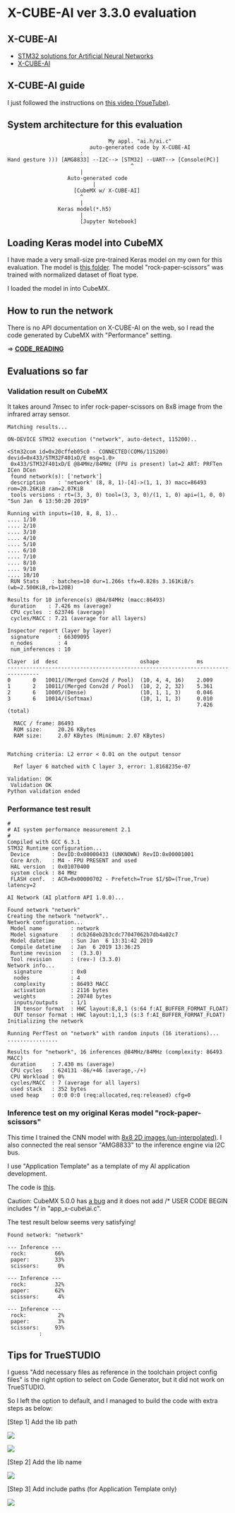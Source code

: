 # X-CUBE-AI ver 3.3.0 evaluation

## X-CUBE-AI

- [STM32 solutions for Artificial Neural Networks](https://www.st.com/content/st_com/en/stm32-ann.html)
- [X-CUBE-AI](https://www.st.com/en/embedded-software/x-cube-ai.html)

## X-CUBE-AI guide

I just followed the instructions on [this video (YoueTube)](https://www.youtube.com/watch?v=grgNXdkmzzQ&list=PLnMKNibPkDnG9IC5Nl9vJg1CKMAO1kODW&t=141s&index=2).

## System architecture for this evaluation

```
                                My appl. "ai.h/ai.c"
                          auto-generated code by X-CUBE-AI
				       :
Hand gesture ))) [AMG8833] --I2C--> [STM32] --UART--> [Console(PC)]
                                       ^
				       |
			       Auto-generated code
			               |
		             [CubeMX w/ X-CUBE-AI]
				       ^
				       |
				Keras model(*.h5)
				       |
		    	       [Jupyter Notebook]
```

## Loading Keras model into CubeMX

I have made a very small-size pre-trained Keras model on my own for this evaluation. The model is [this folder](../Thermography/tensorflow). The model "rock-paper-scissors" was trained with normalized dataset of float type.

I loaded the model in into CubeMX. 

## How to run the network

There is no API documentation on X-CUBE-AI on the web, so I read the code generated by CubeMX with "Performance" setting.

=> **[CODE_READING](CODE_READING.md)**

## Evaluations so far

### Validation result on CubeMX

It takes around 7msec to infer rock-paper-scissors on 8x8 image from the infrared array sensor.

```
Matching results...

ON-DEVICE STM32 execution ("network", auto-detect, 115200)..

<Stm32com id=0x20cffeb05c0 - CONNECTED(COM6/115200) devid=0x433/STM32F401xD/E msg=1.0>
 0x433/STM32F401xD/E @84MHz/84MHz (FPU is present) lat=2 ART: PRFTen ICen DCen
 found network(s): ['network']
 description    : 'network' (8, 8, 1)-[4]->(1, 1, 3) macc=86493 rom=20.26KiB ram=2.07KiB
 tools versions : rt=(3, 3, 0) tool=(3, 3, 0)/(1, 1, 0) api=(1, 0, 0) "Sun Jan  6 13:50:20 2019"

Running with inputs=(10, 8, 8, 1)..
.... 1/10
.... 2/10
.... 3/10
.... 4/10
.... 5/10
.... 6/10
.... 7/10
.... 8/10
.... 9/10
.... 10/10
 RUN Stats    : batches=10 dur=1.266s tfx=0.828s 3.161KiB/s (wb=2.500KiB,rb=120B)

Results for 10 inference(s) @84/84MHz (macc:86493)
 duration    : 7.426 ms (average)
 CPU cycles  : 623746 (average)
 cycles/MACC : 7.21 (average for all layers)

Inspector report (layer by layer)
 signature      : 66309095
 n_nodes        : 4
 num_inferences : 10

Clayer  id  desc                          oshape            ms        
--------------------------------------------------------------------------------
0       0   10011/(Merged Conv2d / Pool)  (10, 4, 4, 16)    2.009     
1       2   10011/(Merged Conv2d / Pool)  (10, 2, 2, 32)    5.361     
2       6   10005/(Dense)                 (10, 1, 1, 3)     0.046     
3       6   10014/(Softmax)               (10, 1, 1, 3)     0.010     
                                                            7.426 (total)

  MACC / frame: 86493
  ROM size:     20.26 KBytes
  RAM size:     2.07 KBytes (Minimum: 2.07 KBytes)


Matching criteria: L2 error < 0.01 on the output tensor

  Ref layer 6 matched with C layer 3, error: 1.8168235e-07

Validation: OK
 Validation OK
Python validation ended
```

### Performance test result

```
#
# AI system performance measurement 2.1
#
Compiled with GCC 6.3.1
STM32 Runtime configuration...
 Device       : DevID:0x00000433 (UNKNOWN) RevID:0x00001001
 Core Arch.   : M4 - FPU PRESENT and used
 HAL version  : 0x01070400
 system clock : 84 MHz
 FLASH conf.  : ACR=0x00000702 - Prefetch=True $I/$D=(True,True) latency=2

AI Network (AI platform API 1.0.0)...

Found network "network"
Creating the network "network"..
Network configuration...
 Model name         : network
 Model signature    : dcb268eb2b3cdc77047062b7db4a02c7
 Model datetime     : Sun Jan  6 13:31:42 2019
 Compile datetime   : Jan  6 2019 13:36:25
 Runtime revision   :  (3.3.0)
 Tool revision      : (rev-) (3.3.0)
Network info...
  signature         : 0x0
  nodes             : 4
  complexity        : 86493 MACC
  activation        : 2116 bytes
  weights           : 20748 bytes
  inputs/outputs    : 1/1
  IN tensor format  : HWC layout:8,8,1 (s:64 f:AI_BUFFER_FORMAT_FLOAT)
  OUT tensor format : HWC layout:1,1,3 (s:3 f:AI_BUFFER_FORMAT_FLOAT)
Initializing the network

Running PerfTest on "network" with random inputs (16 iterations)...
................

Results for "network", 16 inferences @84MHz/84MHz (complexity: 86493 MACC)
 duration     : 7.430 ms (average)
 CPU cycles   : 624131 -86/+46 (average,-/+)
 CPU Workload : 0%
 cycles/MACC  : 7 (average for all layers)
 used stack   : 352 bytes
 used heap    : 0:0 0:0 (req:allocated,req:released) cfg=0

```

### Inference test on my original Keras model "rock-paper-scissors"

This time I trained the CNN model with [8x8 2D images (un-interpolated)](../Thermography/thermography/data). I also connected the real sensor "AMG8833" to the inference engine via I2C bus.

I use "Application Template" as a template of my AI application development.

The code is [this](https://github.com/araobp/stm32-mcu/tree/master/NUCLEO-F401RE/AI/AI_THERMOGRAPHY).

Caution: CubeMX 5.0.0 has [a bug](https://community.st.com/s/question/0D50X0000AAJ0Q5SQL/autogenerated-code-does-not-seem-to-work-on-truestudio-correctly) and it does not add /* USER CODE BEGIN includes */ in "app_x-cube\ai.c".

The test result below seems very satisfying!

```
Found network: "network"

--- Inference ---
 rock:         66%
 paper:        33%
 scissors:      0%

--- Inference ---
 rock:         32%
 paper:        62%
 scissors:      4%
 
--- Inference ---
 rock:          2%
 paper:         3%
 scissors:     93%
          :

```

## Tips for TrueSTUDIO

I guess "Add necessary files as reference in the toolchain project config files" is the right option to select on Code Generator, but it did not work on TrueSTUDIO.

So I left the option to default, and I managed to build the code with extra steps as below:

[Step 1] Add the lib path

![](./truestudio_lib_path.jpg)

![](./truestudio_lib_path_edit.jpg)

[Step 2] Add the lib name

![](./truestudio_lib_name.jpg)

[Step 3] Add include paths (for Application Template only)

![](./truestudio_include_path.jpg)
